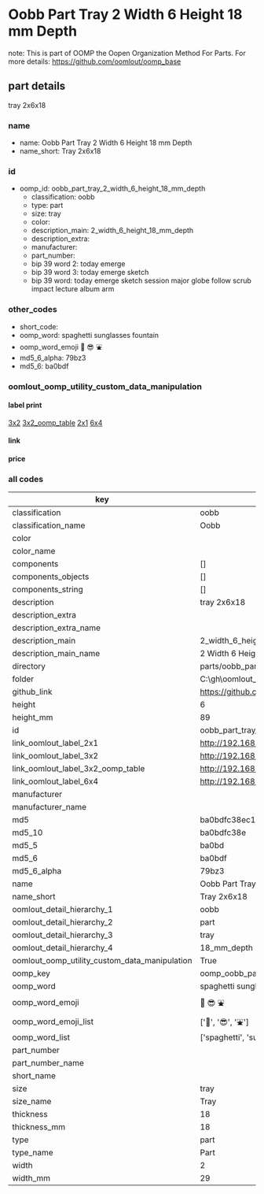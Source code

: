 # Oobb Part Tray 2 Width 6 Height 18 mm Depth  

note: This is part of OOMP the Oopen Organization Method For Parts. For more details: https://github.com/oomlout/oomp_base

##  part details
  



tray 2x6x18



### name
* name: Oobb Part Tray 2 Width 6 Height 18 mm Depth
* name_short: Tray 2x6x18 
### id
* oomp_id: oobb_part_tray_2_width_6_height_18_mm_depth
  * classification: oobb
  * type: part
  * size: tray
  * color: 
  * description_main: 2_width_6_height_18_mm_depth
  * description_extra: 
  * manufacturer: 
  * part_number: 
  * bip 39 word 2: today emerge
  * bip 39 word 3: today emerge sketch
  * bip 39 word: today emerge sketch session major globe follow scrub impact lecture album arm

### other_codes
* short_code: 
* oomp_word: spaghetti sunglasses fountain
* oomp_word_emoji :spaghetti: :sunglasses: :fountain:
* md5_6_alpha: 79bz3
* md5_6: ba0bdf






### oomlout_oomp_utility_custom_data_manipulation
#### label print
[3x2](http://192.168.1.245:1112/?label=oomp%2079bz3)
[3x2_oomp_table](http://192.168.1.108:1112/?label=oomp%2079bz3)
[2x1](http://192.168.1.242:1112/?label=oomp%2079bz3)
[6x4](http://192.168.1.55:1112/?label=oomp%2079bz3)    

#### link

                              

#### price







### all codes 
| key | value |  
| --- | --- |  
| classification | oobb |  
| classification_name | Oobb |  
| color |  |  
| color_name |  |  
| components | [] |  
| components_objects | [] |  
| components_string | [] |  
| description | tray 2x6x18 |  
| description_extra |  |  
| description_extra_name |  |  
| description_main | 2_width_6_height_18_mm_depth |  
| description_main_name | 2 Width 6 Height 18 mm Depth |  
| directory | parts/oobb_part_tray_2_width_6_height_18_mm_depth |  
| folder | C:\gh\oomlout_oobb_version_4_generated_parts\things\oobb_part_tray_2_width_6_height_18_mm_depth |  
| github_link | https://github.com/oomlout/oomlout_oomp_part_src/tree/main/parts/oobb_part_tray_2_width_6_height_18_mm_depth |  
| height | 6 |  
| height_mm | 89 |  
| id | oobb_part_tray_2_width_6_height_18_mm_depth |  
| link_oomlout_label_2x1 | http://192.168.1.242:1112/?label=oomp%2079bz3 |  
| link_oomlout_label_3x2 | http://192.168.1.245:1112/?label=oomp%2079bz3 |  
| link_oomlout_label_3x2_oomp_table | http://192.168.1.108:1112/?label=oomp%2079bz3 |  
| link_oomlout_label_6x4 | http://192.168.1.55:1112/?label=oomp%2079bz3 |  
| manufacturer |  |  
| manufacturer_name |  |  
| md5 | ba0bdfc38ec1cb558d433c4594522f1a |  
| md5_10 | ba0bdfc38e |  
| md5_5 | ba0bd |  
| md5_6 | ba0bdf |  
| md5_6_alpha | 79bz3 |  
| name | Oobb Part Tray 2 Width 6 Height 18 mm Depth |  
| name_short | Tray 2x6x18  |  
| oomlout_detail_hierarchy_1 | oobb |  
| oomlout_detail_hierarchy_2 | part |  
| oomlout_detail_hierarchy_3 | tray |  
| oomlout_detail_hierarchy_4 | 18_mm_depth |  
| oomlout_oomp_utility_custom_data_manipulation | True |  
| oomp_key | oomp_oobb_part_tray_2_width_6_height_18_mm_depth |  
| oomp_word | spaghetti sunglasses fountain |  
| oomp_word_emoji | :spaghetti: :sunglasses: :fountain: |  
| oomp_word_emoji_list | [':spaghetti:', ':sunglasses:', ':fountain:'] |  
| oomp_word_list | ['spaghetti', 'sunglasses', 'fountain'] |  
| part_number |  |  
| part_number_name |  |  
| short_name |  |  
| size | tray |  
| size_name | Tray |  
| thickness | 18 |  
| thickness_mm | 18 |  
| type | part |  
| type_name | Part |  
| width | 2 |  
| width_mm | 29 |  

